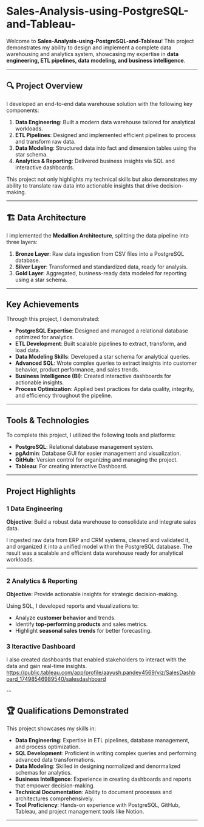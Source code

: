 # Sales-Analysis-using-PostgreSQL-and-Tableau-


Welcome to  **Sales-Analysis-using-PostgreSQL-and-Tableau**! 
This project demonstrates my ability to design and implement a complete data warehousing and analytics system, showcasing my expertise in **data engineering, ETL pipelines, data modeling, and business intelligence**.

---

## 🔍 Project Overview

I developed an end-to-end data warehouse solution with the following key components:

1. **Data Engineering**: Built a modern data warehouse tailored for analytical workloads.
2. **ETL Pipelines**: Designed and implemented efficient pipelines to process and transform raw data.
3. **Data Modeling**: Structured data into fact and dimension tables using the star schema.
4. **Analytics & Reporting**: Delivered business insights via SQL and interactive dashboards.

This project not only highlights my technical skills but also demonstrates my ability to translate raw data into actionable insights that drive decision-making.

---

## 🏗️ Data Architecture

I implemented the **Medallion Architecture**, splitting the data pipeline into three layers:

1. **Bronze Layer**: Raw data ingestion from CSV files into a PostgreSQL database.
2. **Silver Layer**: Transformed and standardized data, ready for analysis.
3. **Gold Layer**: Aggregated, business-ready data modeled for reporting using a star schema.

---

##  Key Achievements

Through this project, I demonstrated:

* **PostgreSQL Expertise**: Designed and managed a relational database optimized for analytics.
* **ETL Development**: Built scalable pipelines to extract, transform, and load data.
* **Data Modeling Skills**: Developed a star schema for analytical queries.
* **Advanced SQL**: Wrote complex queries to extract insights into customer behavior, product performance, and sales trends.
* **Business Intelligence (BI)**: Created interactive dashboards for actionable insights.
* **Process Optimization**: Applied best practices for data quality, integrity, and efficiency throughout the pipeline.

---

##  Tools & Technologies

To complete this project, I utilized the following tools and platforms:

* **PostgreSQL**: Relational database management system.
* **pgAdmin**: Database GUI for easier management and visualization.
* **GitHub**: Version control for organizing and managing the project.
* **Tableau**: For creating interactive Dashboard.

---

##  Project Highlights

### 1️ Data Engineering

**Objective**: Build a robust data warehouse to consolidate and integrate sales data.

I ingested raw data from ERP and CRM systems, cleaned and validated it, and organized it into a unified model within the PostgreSQL database. The result was a scalable and efficient data warehouse ready for analytical workloads.

---

### 2️ Analytics & Reporting

**Objective**: Provide actionable insights for strategic decision-making.

Using SQL, I developed reports and visualizations to:

* Analyze **customer behavior** and trends.
* Identify **top-performing products** and sales metrics.
* Highlight **seasonal sales trends** for better forecasting.

### 3 Iteractive Dashboard
I also created dashboards that enabled stakeholders to interact with the data and gain real-time insights.
https://public.tableau.com/app/profile/aayush.pandey4569/viz/SalesDashboard_17498546989540/salesdashboard

--
## 🏆 Qualifications Demonstrated

This project showcases my skills in:

* **Data Engineering**: Expertise in ETL pipelines, database management, and process optimization.
* **SQL Development**: Proficient in writing complex queries and performing advanced data transformations.
* **Data Modeling**: Skilled in designing normalized and denormalized schemas for analytics.
* **Business Intelligence**: Experience in creating dashboards and reports that empower decision-making.
* **Technical Documentation**: Ability to document processes and architectures comprehensively.
* **Tool Proficiency**: Hands-on experience with PostgreSQL, GitHub, Tableau, and project management tools like Notion.

---
 

